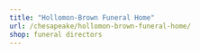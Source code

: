 ```yaml
---
title: "Hollomon-Brown Funeral Home"
url: /chesapeake/hollomon-brown-funeral-home/
shop: funeral directors
---
```

